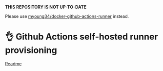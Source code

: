 
**THIS REPOSITORY IS NOT UP-TO-DATE**

Please use [myoung34/docker-github-actions-runner](https://github.com/myoung34/docker-github-actions-runner) instead.

# 👌 Github Actions self-hosted runner provisioning

[Readme](./README.md.old)
